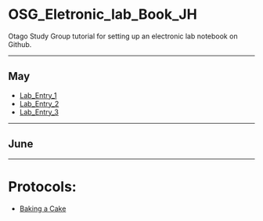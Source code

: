 # OSG_Eletronic_lab_Book_JH
Otago Study Group tutorial for setting up an electronic lab notebook on Github.

------------------------------------------------------

## May

- [Lab_Entry_1](Lab_Entries/Lab_Entry_1.md)
- [Lab_Entry_2](Lab_Entries/Lab_Entry_2.md)
- [Lab_Entry_3](Lab_Entries/Lab_Entry_3.md)

------------------------------------------------------

## June



------------------------------------------------------
# Protocols:
- [Baking a Cake](Protocols/Baking_A_Cake.md)
